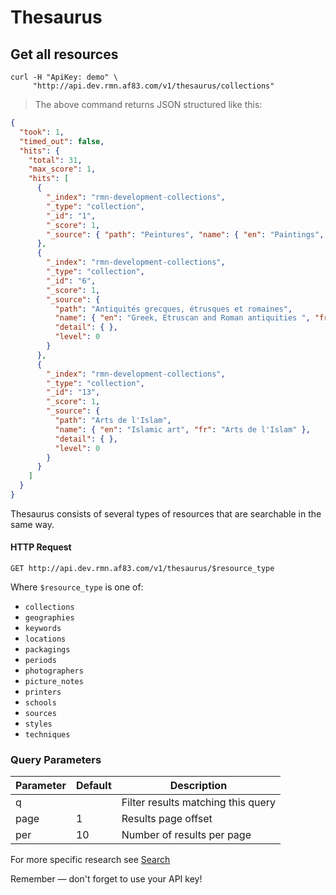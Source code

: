 # Thesaurus

## Get all resources

```shell
curl -H "ApiKey: demo" \
     "http://api.dev.rmn.af83.com/v1/thesaurus/collections"
```

> The above command returns JSON structured like this:

```json
{
  "took": 1,
  "timed_out": false,
  "hits": {
    "total": 31,
    "max_score": 1,
    "hits": [
      {
        "_index": "rmn-development-collections",
        "_type": "collection",
        "_id": "1",
        "_score": 1,
        "_source": { "path": "Peintures", "name": { "en": "Paintings", "fr": "Peintures" }, "detail": { }, "level": 0 }
      },
      {
        "_index": "rmn-development-collections",
        "_type": "collection",
        "_id": "6",
        "_score": 1,
        "_source": {
          "path": "Antiquités grecques, étrusques et romaines",
          "name": { "en": "Greek, Etruscan and Roman antiquities ", "fr": "Antiquités grecques, étrusques et romaines" },
          "detail": { },
          "level": 0
        }
      },
      {
        "_index": "rmn-development-collections",
        "_type": "collection",
        "_id": "13",
        "_score": 1,
        "_source": {
          "path": "Arts de l'Islam",
          "name": { "en": "Islamic art", "fr": "Arts de l'Islam" },
          "detail": { },
          "level": 0
        }
      }
    ]
  }
}
```

Thesaurus consists of several types of resources that are searchable in the same way.

#### HTTP Request

`GET http://api.dev.rmn.af83.com/v1/thesaurus/$resource_type`

Where ```$resource_type``` is one of:

- ```collections```
- ```geographies```
- ```keywords```
- ```locations```
- ```packagings```
- ```periods```
- ```photographers```
- ```picture_notes```
- ```printers```
- ```schools```
- ```sources```
- ```styles```
- ```techniques```

### Query Parameters

Parameter              | Default  | Description
---------              | -------  | -----------
q                      |          | Filter results matching this query
page                   | 1        | Results page offset
per                    | 10       | Number of results per page

For more specific research see [Search](/?shell#search)

<aside class="success">
Remember — don't forget to use your API key!
</aside>

